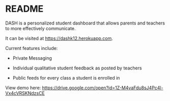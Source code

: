 # README

DASH is a personalized student dashboard that allows parents and teachers to more effectively communicate.

It can be visited at https://dashk12.herokuapp.com.

Current features include:

* Private Messaging

* Individual qualitative student feedback as posted by teachers

* Public feeds for every class a student is enrolled in

View demo here: https://drive.google.com/open?id=1Z-M4vaFdu8sJ4Pc4l-Vx4cVRSKNdzsCE
